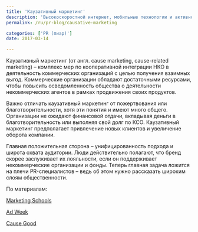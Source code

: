 ```yaml
---
title: 'Каузативный маркетинг'
description: 'Высокоскоростной интернет, мобильные технологии и активное развитие международных связей делают нас ближе друг к другу. Информация становится доступнее, и потребители все больше осознают неравномерность распределения благ. В попытках изменить мир и перераспределить общественное благосостояние возник каузативный маркетинг. Консультанты Полилога хотели бы рассказать об этом'
permalink: /ru/pr-blog/causative-marketing

categories: ['PR (пиар)']
date: 2017-03-14

---
```

<p>Каузативный маркетинг (от англ. cause marketing, cause-related marketing) &ndash; комплекс мер по кооперативной интеграции НКО в деятельность коммерческих организаций с целью получения взаимных выгод. Коммерческие организации обладают достаточными ресурсами, чтобы повысить осведомленность общества о деятельности некоммерческих агентов в рамках продвижения своих продуктов.</p>
<p>Важно отличать каузативный маркетинг от пожертвования или благотворительности, хотя эти понятия и имеют много общего. Организации не ожидают финансовой отдачи, вкладывая деньги в благотворительность или выполняя свой долг по КСО. Каузативный маркетинг предполагает привлечение новых клиентов и увеличение оборота компании.</p>
<p>Главная положительная сторона &ndash; унифицированность подхода и широта охвата аудитории. Люди действительно полагают, что бренд скорее заслуживает их лояльности, если он поддерживает некоммерческие организации и фонды. Теперь главная задача ложится на плечи PR-специалистов &ndash; ведь об этом нужно рассказать широким слоям общественности.</p>
<p>По материалам:</p>
<p><a href="http://www.marketing-schools.org/types-of-marketing/cause-marketing.html" target="_blank" rel="noopener noreferrer">Marketing Schools</a></p>
<p><a href="http://www.adweek.com/brand-marketing/infographic-what-consumers-really-think-about-cause-marketing/" target="_blank" rel="noopener noreferrer">Ad Week</a></p>
<p><a href="https://causegood.com/blog/what-is-cause-marketing-definition/" target="_blank" rel="noopener noreferrer">Cause Good</a></p>

